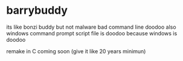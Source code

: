 # barrybuddy
its like bonzi buddy but not malware
bad command line doodoo
also windows command prompt script file is doodoo
because windows is doodoo

remake in C coming soon (give it like 20 years minimun)
